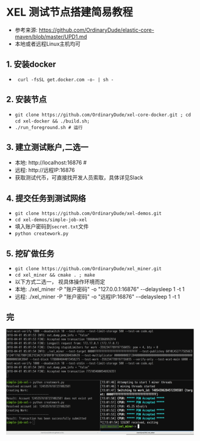 # XEL 测试节点搭建简易教程
 * 参考来源: https://github.com/OrdinaryDude/elastic-core-maven/blob/master/UPD1.md
 * 本地或者远程Linux主机均可

## 1. 安装docker
 * ` curl -fsSL get.docker.com -o- | sh -`
## 2. 安装节点
 * `git clone https://github.com/OrdinaryDude/xel-core-docker.git ; cd cd xel-docker && ./build.sh; `
 * `./run_foreground.sh # 运行`
## 3. 建立测试账户,二选一
 * 本地: http://localhost:16876 # 
 * 远程: http://远程IP:16876 
  * 获取测试代币，可直接找开发人员索取，具体详见Slack
## 4. 提交任务到测试网络
 * `git clone https://github.com/OrdinaryDude/xel-demos.git`
 * `cd xel-demos/simple-job-xel`
 * 填入账户密码到`secret.txt`文件
 * `python creatework.py`
## 5. 挖矿做任务
 * `git clone https://github.com/OrdinaryDude/xel_miner.git`
 * `cd xel_miner && cmake . ; make`
 * 以下方式二选一， 视具体操作环境而定
  * 本地: ./xel_miner -P "账户密码" -o "127.0.0.1:16876" --delaysleep 1 -t 1
  * 远程: ./xel_miner -P "账户密码" -o "远程IP:16876" --delaysleep 1 -t 1

## 完
<p>
<a href="https://github.com/OrdinaryDude/elastic-core-maven/blob/master/UPD1.md"><img src="https://github.com/luftreich/luftreich.github.io/raw/master/misc/xel/xel_testnet.png" alt="XEL"></a>
</p>

 
